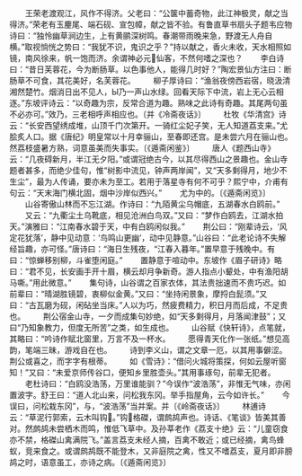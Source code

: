 <!-- { "loadSidebar": true } -->
　　王荣老渡观江，风作不得济。父老曰：“公箧中蓄奇物，此江神极灵，献之当得济。”荣老有玉麈尾、端石砚、宣包幛，献之皆不验。有鲁直草书扇头子题韦应物诗曰：“独怜幽草涧边生，上有黄鹂深树鸣。春潮带雨晚来急，野渡无人舟自横。”取视惝恍之势曰：“我犹不识，鬼识之乎？”持以献之，香火未收，天水相照如镜，南风徐来，帆一饱而济。余谓神必元仙客，不然何嗜之深也？
　　李白诗曰：“昔日芙蓉花，今为断肠草。以色事他人，能得几时好？”陶宏景仙方注曰：断肠草不可食，其花美好，名芙蓉花。
　　柳子厚诗曰：“渔翁夜傍西岩宿，晓汲清湘然楚竹。烟消日出不见人，Ы乃一声山水绿。回看天际下中流，岩上无心云相逐。”东坡评诗云：“以奇趣为宗，反常合道为趣。熟味之此诗有奇趣。其尾两句虽不必亦可。”效乃，三老相呼声相应也。〔并《冷斋夜话》〕
　　杜牧《华清宫》诗云：“长安西望绣成堆，山顶千门次第开。一骑红尘妃子笑，无人知道荔支来。”尤脍炙人口。据《唐纪》明皇常以十月幸骊山，至春即还宫。是未尝六月在骊山也。然荔枝盛暑方熟，词意虽美而失事实。〔《遁斋闲鉴》〕
　　唐人《题西山寺》云：“几夜碍新月，半江无夕阳。”或谓冠绝古今，以其尽得西山之景趣也。金山寺题者甚多，而绝少佳句，惟“树影中流见，钟声两岸闻”，又“天多剩得月，地少不生尘”，最为人传诵，要亦未为至工。若用于落星寺有何不可乎？熙宁中，介甫有句云：“天末海门横北固，烟中沙岸似西兴。”
　　尤为中的。〔《遁斋闲览》〕
　　山谷寄傲山林而不忘江湖。作诗曰：“九陌黄尘乌帽底，五湖春水白鸥前。”
　　又云：“九衢尘土乌靴底，相见沧洲白鸟双。”又曰：“梦作白鸥去，江湖水拍天。”演雅曰：“江南春水碧于天，中有白鸥闲似我。”
　　荆公曰：“刚辈诗云，‘风定花犹落’，静中见动意：‘鸟鸣山更幽’，动中见静意。”山谷曰：“此老论诗不失解经旨趣，亦可怪。”唐诗曰：“海日生残夜，“江春入暮年。”置早意于残晚中。有曰：“惊蝉移别柳，斗雀堕闲庭。”
　　置静意于喧动中。东坡作《眉子研诗》略曰：“君不见，长安画手开十眉，横云却月争新奇。游人指点小颦处，中有渔阳胡马嘶。”用此微意。”
　　集句诗，山谷谓之百家衣体，其法贵拙速而不贵巧迟。如前辈曰：“晴湖胜镜碧，衷柳似金黄。”又曰：“坐持闲景象，摩捋白髭须。”又曰：“古瓦磨为砚，闲砧坐当床。”人以为巧，然疲费精力，积日月而后成，不足贵也。
　　荆公宿金山寺，一夕而成集句妙绝，如“天多剩得月，月落闻津鼓”；又曰“乃知象教力，但度无所苦”之类，如生成也。
　　山谷赋《快轩诗》，点笔就，其略曰：“吟诗作赋北窗里，万言不及一杯水。
　　愿得青天化作一张纸。”想见高韵，笔端三昧，游戏自在也。
　　诗到李义山，谓之文章一厄，以其用事僻涩。荆公或喜之，而字字有根蒂。
　　如《雪诗》：“借问火城将策探，何如云屋听窗知！”又曰：“未爱京师传谷口，便知乡里胜壶头。”其用事琢句，前辈无犯者。
　　老杜诗曰：“白鸥没浩荡，万里谁能驯？”今误作“波浩荡”，非惟无气味，亦闲置波字。舒王曰：“道人北山来，问松我东冈。举手指屋角，云今如许长。”
　　今误曰，问松栽东冈”，与，“波浩荡”当并案。并〔《岭斋夜话》〕
　　林逋诗云：“草泥行郭索，云木叫钩。”钩格磔，谓鹧鸪声也。诗话、《笔谈》皆美其善对。然鹧鸪未尝栖木而鸣，惟低飞草中。及孙莘老作《荔支十绝》云：“儿童窃食亦不禁，格磔山禽满院飞。”盖言荔支未经人摘，百禽不敢近；或已经摘，禽鸟蜂蚁，竞来食之。或谓鹧鸪既不能登木，又非庭院之禽，性又不嗜荔支，夏月即非膀鸪之时，语意虽工，亦诗之病。〔《遁斋闲览》〕
